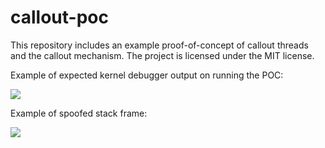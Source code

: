 # callout-poc
This repository includes an example proof-of-concept of callout threads and the callout mechanism. The project is licensed under the MIT license.

Example of expected kernel debugger output on running the POC:

![](../main/img/expected.png)

Example of spoofed stack frame:

![](../main/img/stack.png)